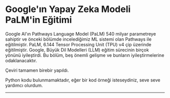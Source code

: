 # Google'ın Yapay Zeka Modeli PaLM'in Eğitimi

Google AI'ın Pathways Language Model (PaLM) 540 milyar parametreye sahiptir ve önceki bölümde incelediğimiz ML sistemi olan Pathways ile eğitilmiştir. PaLM, 6.144 Tensor Processing Unit (TPU) v4 çip üzerinde eğitilmiştir. Google, Büyük Dil Modelleri (LLM) eğitim sürecinin birçok yönünü iyileştirdi. Bu bölüm, beş önemli gelişme ve bunların iyileştirmelerine odaklanacaktır.

Çeviri tamamen birebir yapıldı.

Python kodu bulunmamaktadır, eğer bir kod örneği isteseydiniz, seve seve yardımcı olurdum.

---

